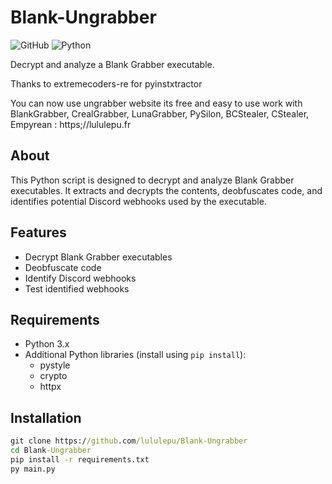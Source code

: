 # Blank-Ungrabber

![GitHub](https://img.shields.io/github/license/lululepu/Blank-Ungrabber)
![Python](https://img.shields.io/badge/Python-3.x-blue)

Decrypt and analyze a Blank Grabber executable.

Thanks to extremecoders-re for pyinstxtractor

You can now use ungrabber website its free and easy to use work with BlankGrabber, CrealGrabber, LunaGrabber, PySilon, BCStealer, CStealer, Empyrean : https;//lululepu.fr

## About

This Python script is designed to decrypt and analyze Blank Grabber executables. It extracts and decrypts the contents, deobfuscates code, and identifies potential Discord webhooks used by the executable.

## Features

- Decrypt Blank Grabber executables
- Deobfuscate code
- Identify Discord webhooks
- Test identified webhooks

## Requirements

- Python 3.x
- Additional Python libraries (install using `pip install`):
  - pystyle
  - crypto
  - httpx

## Installation

```cmd
git clone https://github.com/lululepu/Blank-Ungrabber
cd Blank-Ungrabber
pip install -r requirements.txt
py main.py
```
